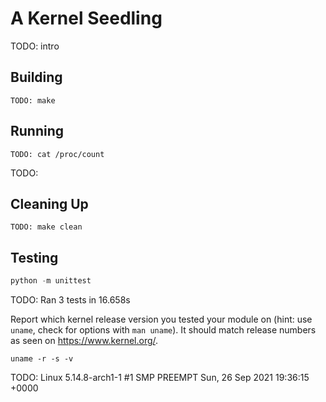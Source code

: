 # A Kernel Seedling
TODO: intro

## Building
```shell, building the file
TODO: make
```

## Running
```shell, proc_count will be called when using cat
TODO: cat /proc/count
```
TODO: 

## Cleaning Up
```shell, invoke target clean to remove build artifacts
TODO: make clean

```

## Testing
```python
python -m unittest
```
TODO: Ran 3 tests in 16.658s

Report which kernel release version you tested your module on
(hint: use `uname`, check for options with `man uname`).
It should match release numbers as seen on https://www.kernel.org/.

```shell
uname -r -s -v
```
TODO: Linux 5.14.8-arch1-1 #1 SMP PREEMPT Sun, 26 Sep 2021 19:36:15 +0000